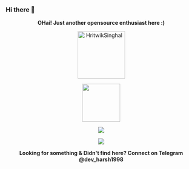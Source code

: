 ### Hi there 👋

<!--
**HritwikSinghal/HritwikSinghal** is a ✨ _special_ ✨ repository because its `README.md` (this file) appears on your GitHub profile.

Here are some ideas to get you started:

- 🔭 I’m currently working on ...
- 🌱 I’m currently learning ...
- 👯 I’m looking to collaborate on ...
- 🤔 I’m looking for help with ...
- 💬 Ask me about ...
- 📫 How to reach me: ...
- 😄 Pronouns: ...
- ⚡ Fun fact: ...
-->

<p align="center"><strong>OHai! Just another opensource enthusiast here :)</strong></p>
<p align="center"><img width="125" src="https://komarev.com/ghpvc/?username=HritwikSinghal&style=flat-square" alt="HritwikSinghal"></p>
<p align="center"><img width="100" src="https://github.githubassets.com/images/mona-whisper.gif"></p>
<p align="center"><a href="https://github.com/HritwikSinghal"><img src="https://github-readme-stats.vercel.app/api?username=HritwikSinghal&show_icons=true&theme=highcontrast"></a></p>
<p align="center"><a href="https://github.com/HritwikSinghal"><img src="https://github-readme-stats.vercel.app/api/top-langs/?username=HritwikSinghal&theme=highcontrast&layout=compact"></a></p>
<p align="center"><strong>Looking for something & Didn't find here? Connect on Telegram @dev_harsh1998<strong></p>
